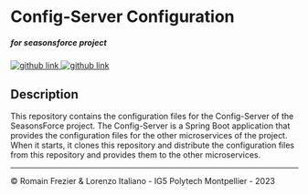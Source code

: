 # Config-Server Configuration
##### for seasonsforce project

<a target="_blank" href="https://github.com/lorenzo-italiano/Seasonsforce">
  <img alt="github link" src="https://img.shields.io/badge/SEASONFORCE-global-green?logo=github&style=for-the-badge">
</a>
<a target="_blank" href="https://github.com/lorenzo-italiano/seasonsforce-microservices">
  <img alt="github link" src="https://img.shields.io/badge/SEASONFORCE-microservices-blue?logo=github&style=for-the-badge">
</a>

## Description

This repository contains the configuration files for the Config-Server of the SeasonsForce project. The Config-Server is a Spring Boot application that provides the configuration files for the other microservices of the project. When it starts, it clones this repository and distribute the configuration files from this repository and provides them to the other microservices.

---

© Romain Frezier & Lorenzo Italiano - IG5 Polytech Montpellier - 2023
